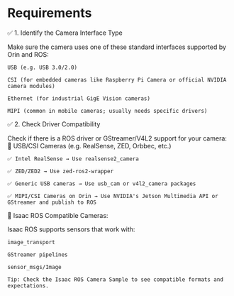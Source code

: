 # Requirements

✅ 1. Identify the Camera Interface Type

Make sure the camera uses one of these standard interfaces supported by Orin and ROS:

    USB (e.g. USB 3.0/2.0)

    CSI (for embedded cameras like Raspberry Pi Camera or official NVIDIA camera modules)

    Ethernet (for industrial GigE Vision cameras)

    MIPI (common in mobile cameras; usually needs specific drivers)

✅ 2. Check Driver Compatibility

Check if there is a ROS driver or GStreamer/V4L2 support for your camera:
🔹 USB/CSI Cameras (e.g. RealSense, ZED, Orbbec, etc.)

    ✅ Intel RealSense → Use realsense2_camera

    ✅ ZED/ZED2 → Use zed-ros2-wrapper

    ✅ Generic USB cameras → Use usb_cam or v4l2_camera packages

    ✅ MIPI/CSI Cameras on Orin → Use NVIDIA's Jetson Multimedia API or GStreamer and publish to ROS

🔹 Isaac ROS Compatible Cameras:

Isaac ROS supports sensors that work with:

    image_transport

    GStreamer pipelines

    sensor_msgs/Image

    Tip: Check the Isaac ROS Camera Sample to see compatible formats and expectations.
